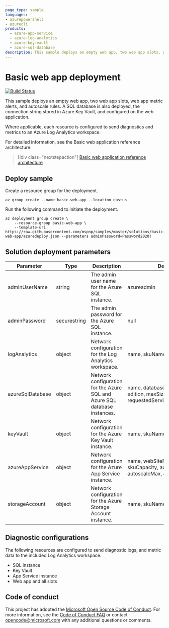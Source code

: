 ```yaml
---
page_type: sample
languages:
- azurepowershell
- azurecli
products:
  - azure-app-service
  - azure-log-analytics
  - azure-key-vault
  - azure-sql-database
description: This sample deploys an empty web app, two web app slots, web app metric alerts, and autoscale rules. A SQL database is also deployed, the connection string stored in Azure Key Vault, and configured on the web application. 
---
```


# Basic web app deployment

[![Build Status](https://nepeters-devops.visualstudio.com/arm-template-validation-pipelines/_apis/build/status/basic-web-app?branchName=master)](https://nepeters-devops.visualstudio.com/arm-template-validation-pipelines/_build/latest?definitionId=131&branchName=master)

This sample deploys an empty web app, two web app slots, web app metric alerts, and autoscale rules. A SQL database is also deployed, the connection string stored in Azure Key Vault, and configured on the web application.

Where applicable, each resource is configured to send diagnostics and metrics to an Azure Log Analytics workspace.

For detailed information, see the Basic web application reference architecture:

> [!div class="nextstepaction"]
> [Basic web application reference architecture](https://docs.microsoft.com/azure/architecture/reference-architectures/app-service-web-app/basic-web-app)

## Deploy sample

Create a resource group for the deployment.

```azurecli-interactive
az group create --name basic-web-app --location eastus
```

Run the following command to initiate the deployment.

```azurecli-interactive
az deployment group create \
    --resource-group basic-web-app \
    --template-uri https://raw.githubusercontent.com/mspnp/samples/master/solutions/basic-web-app/azuredeploy.json --parameters adminPassword=Password2020!
```

## Solution deployment parameters

| Parameter | Type | Description | Default |
|---|---|---|--|
| adminUserName | string | The admin user name for the Azure SQL instance. | azureadmin |
| adminPassword | securestring | The admin password for the Azure SQL instance. | null |
| logAnalytics | object | Network configuration for the Log Analytics workspace. | name, skuName |
| azureSqlDatabase | object | Network configuration for the Azure SQL and Azure SQL database instances. | name, databaseName, collation, edition, maxSizeBytes, requestedServiceObjectiveName |
| keyVault | object | Network configuration for the Azure Key Vault instance. | name, skuName, skuFamily |
| azureAppService | object | Network configuration for the Azure App Service instance. | name, webSiteName, skuName, skuCapacity, autoScaleMin, autoscaleMax, autoscaleDefault |
| storageAccount | object | Network configuration for the Azure Storage Account instance. | name, skuName, tier |


## Diagnostic configurations

The following resources are configured to send diagnostic logs, and metric data to the included Log Analytics workspace.

- SQL instance
- Key Vault
- App Service instance
- Web app and all slots

## Code of conduct

This project has adopted the [Microsoft Open Source Code of Conduct](https://opensource.microsoft.com/codeofconduct/). For more information, see the [Code of Conduct FAQ](https://opensource.microsoft.com/codeofconduct/faq/) or contact [opencode@microsoft.com](mailto:opencode@microsoft.com) with any additional questions or comments.
